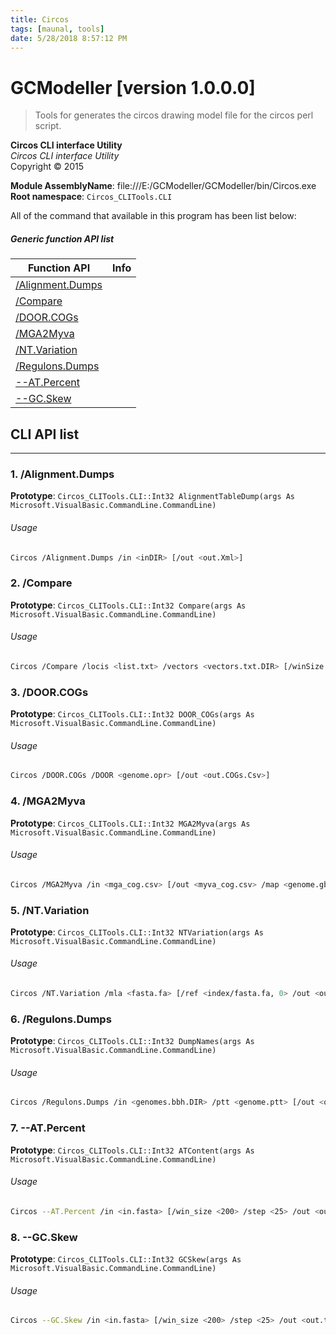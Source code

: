 ```yaml
---
title: Circos
tags: [maunal, tools]
date: 5/28/2018 8:57:12 PM
---
```

# GCModeller [version 1.0.0.0]
> Tools for generates the circos drawing model file for the circos perl script.

<!--more-->

**Circos CLI interface Utility**<br/>
_Circos CLI interface Utility_<br/>
Copyright ©  2015

**Module AssemblyName**: file:///E:/GCModeller/GCModeller/bin/Circos.exe<br/>
**Root namespace**: ``Circos_CLITools.CLI``<br/>


All of the command that available in this program has been list below:

##### Generic function API list
|Function API|Info|
|------------|----|
|[/Alignment.Dumps](#/Alignment.Dumps)||
|[/Compare](#/Compare)||
|[/DOOR.COGs](#/DOOR.COGs)||
|[/MGA2Myva](#/MGA2Myva)||
|[/NT.Variation](#/NT.Variation)||
|[/Regulons.Dumps](#/Regulons.Dumps)||
|[--AT.Percent](#--AT.Percent)||
|[--GC.Skew](#--GC.Skew)||

## CLI API list
--------------------------
<h3 id="/Alignment.Dumps"> 1. /Alignment.Dumps</h3>


**Prototype**: ``Circos_CLITools.CLI::Int32 AlignmentTableDump(args As Microsoft.VisualBasic.CommandLine.CommandLine)``

###### Usage
```bash
Circos /Alignment.Dumps /in <inDIR> [/out <out.Xml>]
```
<h3 id="/Compare"> 2. /Compare</h3>


**Prototype**: ``Circos_CLITools.CLI::Int32 Compare(args As Microsoft.VisualBasic.CommandLine.CommandLine)``

###### Usage
```bash
Circos /Compare /locis <list.txt> /vectors <vectors.txt.DIR> [/winSize 100 /steps 1 /out <out.csv>]
```
<h3 id="/DOOR.COGs"> 3. /DOOR.COGs</h3>


**Prototype**: ``Circos_CLITools.CLI::Int32 DOOR_COGs(args As Microsoft.VisualBasic.CommandLine.CommandLine)``

###### Usage
```bash
Circos /DOOR.COGs /DOOR <genome.opr> [/out <out.COGs.Csv>]
```
<h3 id="/MGA2Myva"> 4. /MGA2Myva</h3>


**Prototype**: ``Circos_CLITools.CLI::Int32 MGA2Myva(args As Microsoft.VisualBasic.CommandLine.CommandLine)``

###### Usage
```bash
Circos /MGA2Myva /in <mga_cog.csv> [/out <myva_cog.csv> /map <genome.gb>]
```
<h3 id="/NT.Variation"> 5. /NT.Variation</h3>


**Prototype**: ``Circos_CLITools.CLI::Int32 NTVariation(args As Microsoft.VisualBasic.CommandLine.CommandLine)``

###### Usage
```bash
Circos /NT.Variation /mla <fasta.fa> [/ref <index/fasta.fa, 0> /out <out.txt> /cut 0.75]
```
<h3 id="/Regulons.Dumps"> 6. /Regulons.Dumps</h3>


**Prototype**: ``Circos_CLITools.CLI::Int32 DumpNames(args As Microsoft.VisualBasic.CommandLine.CommandLine)``

###### Usage
```bash
Circos /Regulons.Dumps /in <genomes.bbh.DIR> /ptt <genome.ptt> [/out <out.Csv>]
```
<h3 id="--AT.Percent"> 7. --AT.Percent</h3>


**Prototype**: ``Circos_CLITools.CLI::Int32 ATContent(args As Microsoft.VisualBasic.CommandLine.CommandLine)``

###### Usage
```bash
Circos --AT.Percent /in <in.fasta> [/win_size <200> /step <25> /out <out.txt>]
```
<h3 id="--GC.Skew"> 8. --GC.Skew</h3>


**Prototype**: ``Circos_CLITools.CLI::Int32 GCSkew(args As Microsoft.VisualBasic.CommandLine.CommandLine)``

###### Usage
```bash
Circos --GC.Skew /in <in.fasta> [/win_size <200> /step <25> /out <out.txt>]
```
